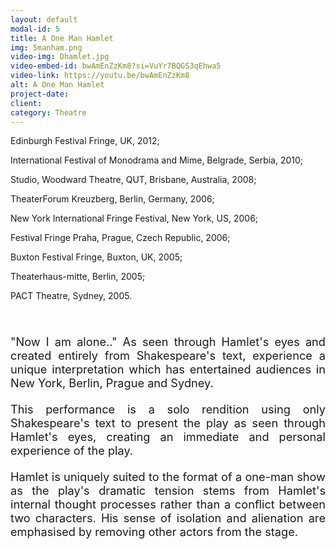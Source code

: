 ```yaml
---
layout: default
modal-id: 5
title: A One Man Hamlet
img: 5manham.png
video-img: Dhamlet.jpg
video-embed-id: bwAmEnZzKm8?si=VuYr7BQGS3qEhwa5
video-link: https://youtu.be/bwAmEnZzKm8
alt: A One Man Hamlet
project-date: 
client:
category: Theatre
---
```


Edinburgh Festival Fringe, UK, 2012;

International Festival of Monodrama and Mime, Belgrade, Serbia, 2010;

Studio, Woodward Theatre, QUT, Brisbane, Australia, 2008;

TheaterForum Kreuzberg, Berlin, Germany, 2006;

New York International Fringe Festival, New York, US, 2006;

Festival Fringe Praha, Prague, Czech Republic, 2006;

Buxton Festival Fringe, Buxton, UK, 2005;

Theaterhaus-mitte, Berlin, 2005;

PACT Theatre, Sydney, 2005.
<div style="height:40px;"></div>
<div style="text-align: justify; font-size: 1.3em;">
"Now I am alone.." As seen through Hamlet's eyes and created entirely from Shakespeare's text, experience a unique interpretation which has entertained audiences in New York, Berlin, Prague and Sydney.
<div style="height:20px;"></div>
This performance is a solo rendition using only Shakespeare's text to present the play as seen through Hamlet's eyes, creating an immediate and personal experience of the play.
<div style="height:20px;"></div>
Hamlet is uniquely suited to the format of a one-man show as the play's dramatic tension stems from Hamlet's internal thought processes rather than a conflict between two characters. His sense of isolation and alienation are emphasised by removing other actors from the stage.
</div>
